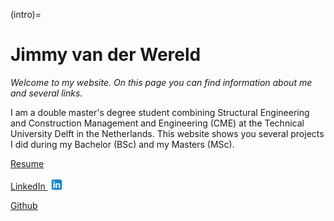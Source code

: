 (intro)=
# Jimmy van der Wereld

_Welcome to my website. On this page you can find information about me and several links._

I am a double master's degree student combining Structural Engineering and Construction Management and Engineering (CME) at the Technical University Delft in the Netherlands. This website shows you several projects I did during my Bachelor (BSc) and my Masters (MSc).

[Resume](`https://www.overleaf.com/read/cpdddvtpfjdd#28813f`)

[LinkedIn <img style="height:22px!important;margin-left:3px;vertical-align:text-bottom;" src="figures/linkedin.svg" alt="">](`www.linkedin.com/in/jvanderwereld`)

[Github](`https://github.com/Wereldjimmy`)